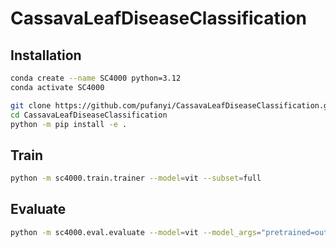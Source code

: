 # CassavaLeafDiseaseClassification

## Installation

```sh
conda create --name SC4000 python=3.12
conda activate SC4000

git clone https://github.com/pufanyi/CassavaLeafDiseaseClassification.git
cd CassavaLeafDiseaseClassification
python -m pip install -e .
```

## Train

```sh
python -m sc4000.train.trainer --model=vit --subset=full
```

## Evaluate

```sh
python -m sc4000.eval.evaluate --model=vit --model_args="pretrained=output/models/checkpoint-124" --subset=full
```
